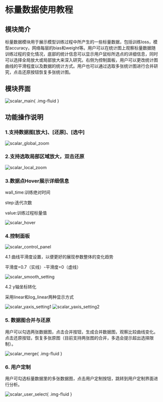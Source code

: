 # 标量数据使用教程

## 模块简介
标量数据模块用于展示模型训练过程中所产生的一些标量数据，包括训练loss，模型accuracy，网络每层的bias和weight等。用户可以在统计图上观察标量数据随训练过程的变化情况，底部的统计信息可以显示用户鼠标所选点的详细信息，同时可以选择全局放大或局部放大来深入研究。右侧为控制面板，用户可以更改统计图曲线的平滑程度以及数据的统计方式。用户也可以通过选取多张统计图进行合并研究，点击还原按钮恢复多张统计图。

## 模块界面


![scalar_main](./images/scalar/scalar_main.png){ .img-fluid }


## 功能操作说明
### 1.支持数据图[放大]、[还原]、[选中]


![scalar_global_zoom](./images/scalar/scalar_global_zoom.png)



### 2.支持选取局部区域放大，双击还原


![scalar_local_zoom](./images/scalar/scalar_local_zoom.gif)


### 3.数据点Hover展示详细信息

wall_time:训练绝对时间


step:迭代次数


value:训练过程标量值


![scalar_hover](./images/scalar/scalar_hover.png)


### 4.控制面板


![scalar_control_panel](./images/scalar/scalar_control_panel.png)


4.1 曲线平滑度设置，以便更好的展现参数整体的变化趋势


平滑度=0.7（实线）-平滑度=0（虚线）


![scalar_smooth_setting](./images/scalar/scalar_smooth_setting.png)


4.2 y轴坐标转化


采用linear和log_linear两种显示方式


![scalar_yaxis_setting1](./images/scalar/scalar_yaxis_setting1.png)
![scalar_yaxis_setting2](./images/scalar/scalar_yaxis_setting2.png)



### 5. 数据图合并与还原


用户可以勾选两张数据图，点击合并按钮，生成合并数据图，观察比较曲线变化。点击还原按钮，恢复多张原图（目前支持两张图的合并，多选会提示超出选择限制）。


![scalar_merge](./images/scalar/scalar_merge.gif){ .img-fluid }


### 6. 用户定制


用户可勾选标量数据里的多张数据图，点击用户定制按钮，跳转到用户定制界面进行分析。


![scalar_user_select](./images/scalar/scalar_user_select.gif){ .img-fluid }

